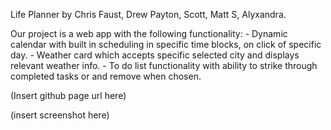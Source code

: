 Life Planner by Chris Faust, Drew Payton, Scott, Matt S, Alyxandra.

Our project is a web app with the following functionality:
    - Dynamic calendar with built in scheduling in specific time blocks, on click of specific day.
    <!-- - News cards showing relevant news using server API (maybe up date this with API name? and uncomment)  -->
    - Weather card which accepts specific selected city and displays relevant weather info.
    - To do list functionality with ability to strike through completed tasks or and remove when chosen.

(Insert github page url here)

(insert screenshot here)

